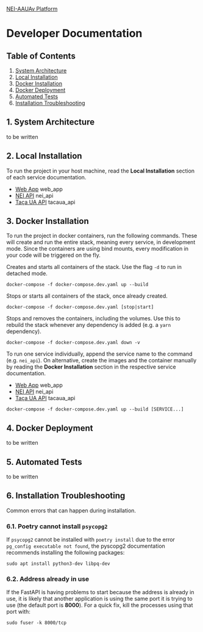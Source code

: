 [NEI-AAUAv Platform](../README.md)

# Developer Documentation

## Table of Contents

1. [System Architecture](#1-system-architecture)
2. [Local Installation](#2-local-installation)
3. [Docker Installation](#3-docker-installation)
4. [Docker Deployment](#4-docker-deployment)
5. [Automated Tests](#5-automated-tests)
6. [Installation Troubleshooting](#6-installation-troubleshooting)

## 1. System Architecture
 to be written
<!-- TODO: complete -->

## 2. Local Installation

To run the project in your host machine, read the **Local Installation** section of each service documentation.

- [Web App](../frontend/README.md#local-installation) web_app
- [NEI API](../nei-api/README.md#local-installation) nei_api
- [Taça UA API](../tacaua-api/README.md#local-installation) tacaua_api

## 3. Docker Installation

To run the project in docker containers, run the following commands. These will create and run the entire stack, meaning every service, in development mode. Since the containers are using bind mounts, every modification in your code will be triggered on the fly.

Creates and starts all containers of the stack. Use the flag `-d` to run in detached mode.
```
docker-compose -f docker-compose.dev.yaml up --build
```

Stops or starts all containers of the stack, once already created.
```
docker-compose -f docker-compose.dev.yaml [stop|start]
```

Stops and removes the containers, including the volumes. Use this to rebuild the stack whenever any dependency is added (e.g. a `yarn` dependency).
```
docker-compose -f docker-compose.dev.yaml down -v
```

To run one service individually, append the service name to the command (e.g. `nei_api`). On alternative, create the images and the container manually by reading the **Docker Installation** section in the respective service documentation.
- [Web App](../frontend/README.md#docker-installation) web_app
- [NEI API](../nei-api/README.md#docker-installation) nei_api
- [Taça UA API](../tacaua-api/README.md#docker-installation) tacaua_api
```
docker-compose -f docker-compose.dev.yaml up --build [SERVICE...]
```

## 4. Docker Deployment
 to be written
<!-- TODO: complete -->


## 5. Automated Tests
 to be written
<!-- TODO: complete -->

## 6. Installation Troubleshooting

Common errors that can happen during installation.

### 6.1. Poetry cannot install `psycopg2`

If `psycopg2` cannot be installed with `poetry install` due to the error `pg_config executable not found`, the pyscopg2 documentation recommends installing the following packages:
```
sudo apt install python3-dev libpq-dev 
```

### 6.2. Address already in use

If the FastAPI is having problems to start because the address is already in use, it is likely that another application is using the same port it is trying to use (the default port is **8000**). For a quick fix, kill the processes using that port with:
```
sudo fuser -k 8000/tcp
```
